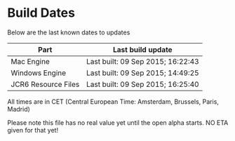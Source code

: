 # Build Dates

Below are the last known dates to updates

Part | Last build update
-----|-----
Mac Engine | Last built: 09 Sep 2015; 16:22:43
Windows Engine | Last built: 09 Sep 2015; 14:49:25
JCR6 Resource Files | Last built: 09 Sep 2015; 16:25:40
All times are in CET (Central European Time: Amsterdam, Brussels, Paris, Madrid)


Please note this file has no real value yet until the open alpha starts. NO ETA given for that yet!
